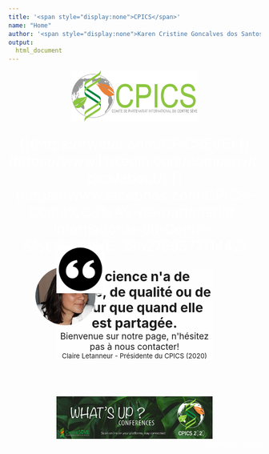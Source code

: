 ```yaml
---
title: '<span style="display:none">CPICS</span>'
name: "Home"
author: '<span style="display:none">Karen Cristine Goncalves dos Santos</span>'
output:
  html_document
---
```

<head>
<link rel="apple-touch-icon" sizes="180x180" href="../apple-touch-icon.png">
<link rel="icon" type="image/png" sizes="32x32" href="../favicon-32x32.png">
<link rel="icon" type="image/png" sizes="16x16" href="../favicon-16x16.png">
<link rel="manifest" href="../site.webmanifest">
<link rel="mask-icon" href="../safari-pinned-tab.svg" color="#5bbad5">
<meta name="msapplication-TileColor" content="#da532c">
<meta name="theme-color" content="#ffffff">
<meta charset="utf-8">

<meta name="viewport" content="width=device-width, initial-scale=1">
<link rel="stylesheet" href="./column_text_style.css">
<style>
a {
color: #ffffff
}
a.twitter-timeline {
margin-left: auto;
margin-right: auto;

}

.main-container{max-height: 1080px; max-width: 1492px;}
body {
width: 80%;
background-size: cover;
background-repeat: no-repeat;
margin-left: auto; margin-right: auto;
background-image: url('./images/background/kristina-paukshtite.jpg'); 
}
.resize {
border-style: solid;
border-width: 0px 10vw;
border-color: rgba(255, 255, 255, 0)
}
.avatar {
min-width: 50px;
margin-left: -15%; 
margin-top: -3%; 
vertical-align: middle;
border-radius: 50%;
border-width: 5px;
border-style: solid;
border-color: rgba(255, 255, 255, 0.7);
max-width: 12.5vw;
position: absolute; 
z-index: 2

}
.quote {
min-width: 40px;margin-top: -15%; margin-left:-0.1%; width:10vw; position: absolute; z-index: 1
}

.resize1 {
padding: 5% 13% 5% 23%; text-align: center;
}

@media screen and (max-width: 991px) {
.quote {
margin-top: -8%; margin-left:-1%; position: absolute; z-index: 1
}
.avatar {
margin-left: -10%; 
margin-top: -0.1%; 
position: absolute; 
z-index: 2
}
.resize {
border-style: hidden;
border-width: 0px 5vw;
border-color: rgba(255, 255, 255, 0)
}
.twitter-timeline {
margin-left: auto;
margin-right: auto;
data-height: 300px
}
} 
</style>

</head>
<script src="https://kit.fontawesome.com/0af1a424a5.js" crossorigin="anonymous"></script>


<div class="container-fluid">

<div class="row">
<center>
<img style="display: block; margin-left: auto; margin-right:auto" src="./images/logos/Logo-CPICS_White_1.png" alt="CPICS logo" class="center" width="50%">
<span> <p style="color: #ffffff; font-size: 2em; text-align:center;display: block; margin-left: auto; margin-right:auto"> [<i class="fab fa-twitter"></i>](https://twitter.com/CPICSEVE) [<i class="fab fa-linkedin-in"></i>](https://www.linkedin.com/company/cpics/about/) [<i class="fab fa-facebook"></i>](https://www.facebook.com/CPICS-Comit%C3%A9-de-partenariat-international-du-Centre-S%C3%88VE-395275957711442) <a  href = "mailto:cpicseve@gmail.com"><i class="fas fa-envelope" align="center" style="font-size:24px"></i></a> </p></span>
</center>
</div>    

<div class="row mx-0 no-gutters">



<div class="col-md-9 resize">
<div class="row mx-0 no-gutters">

<div class="col-md-12 px-0" style="font-size: 1.25em; background-color: rgba(255, 255, 255, 0.7); background-size: cover; position: relative"> 
<img class="quote" src="./images/logos/quote_mark.svg" alt="quotes">

<img src="./images/comite photos/President-2020_Claire.png" alt="President 2020 - Claire Letanneur" class="avatar">
<div class="resize1">
<div style="font-size: 1.5em; font-weight: bold"><center>La science n'a de beauté, de qualité ou de valeur que quand elle est partagée.</center></div>

<div style="font-size: 1em;"><center>Bienvenue sur notre page, n'hésitez pas à nous contacter!</center></div>

<div style="font-size: 0.75em"><center>Claire Letanneur - Présidente du CPICS (2020)</center></div>
</div>

</div>    
    
<div class="col-md-12" style="padding: 2em 0em 2em 0em;">&nbsp;</div> 
<div class="col-md-12" >
<img style="display: block;position: static" src="./images/whats up 2020/whatsup_conferences_en.png" alt="Banner for whats up conferences" class="center">
</div> 
  
  </div>    
  </div>    

<div class="col-md-3" style="border-radius: 0.5; float: right">
<a class="twitter-timeline" data-height=800px href="https://twitter.com/CPICSEVE?ref_src=twsrc%5Etfw">Tweets by CPICS</a> <script async src="https://platform.twitter.com/widgets.js" charset="utf-8"></script>
</div>

</div>  

</div>    
